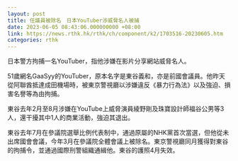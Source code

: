 ```yaml
---
layout: post
title: 任議員被除名　日本YouTuber涉威脅名人被捕
date: 2023-06-05 08:43:06.000000000 +08:00
link: https://news.rthk.hk/rthk/ch/component/k2/1703516-20230605.htm
categories: rthk
---
```


日本警方拘捕一名YouTuber，指他涉嫌在影片分享網站威脅名人。

51歲網名GaaSyy的YouTuber，原本名字是東谷義和，亦是前國會議員。他昨天從阿聯酋抵達成田機場時，被東京警視廳以涉嫌違反《暴力行為法》以及強迫、損害名譽等為由拘捕。

東谷去年2月至8月涉嫌在YouTube上威脅演員綾野剛及珠寶設計師福谷公男等3人，還干擾其中1人的商業活動，強迫其退出。

東谷去年7月在參議院選舉比例代表制中，通過原屬的NHK黨首次當選，但他從未出席國會會議，今年3月在參議院全體會議上被除名。東京警視廳同月獲得對東谷的拘捕令，並通過國際刑警組織通緝他。東谷的護照4月失效。
